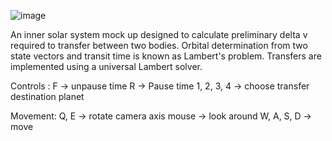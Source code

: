 ![image](https://github.com/user-attachments/assets/5999804f-81a8-4869-bbab-4da162c32a4f)

An inner solar system mock up designed to calculate preliminary delta v required to transfer between two bodies. 
Orbital determination from two state vectors and transit time is known as Lambert's problem.
Transfers are implemented using a universal Lambert solver. 

Controls :
F -> unpause time
R -> Pause time
1, 2, 3, 4 -> choose transfer destination planet

Movement:
Q, E -> rotate camera axis
mouse -> look around
W, A, S, D -> move

